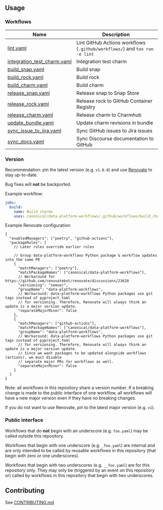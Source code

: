 ## Usage
### Workflows
| Name                                                                       | Description                                                                 |
|----------------------------------------------------------------------------|-----------------------------------------------------------------------------|
| [lint.yaml](.github/workflows/lint.md)                                     | Lint GitHub Actions workflows (`.github/workflows/`) and `tox run -e lint`  |
| [integration_test_charm.yaml](.github/workflows/integration_test_charm.md) | Integration test charm                                                      |
| [build_snap.yaml](.github/workflows/build_snap.md)                         | Build snap                                                                  |
| [build_rock.yaml](.github/workflows/build_rock.md)                         | Build rock                                                                  |
| [build_charm.yaml](.github/workflows/build_charm.md)                       | Build charm                                                                 |
| [release_snap.yaml](.github/workflows/release_snap.md)                     | Release snap to Snap Store                                                  |
| [release_rock.yaml](.github/workflows/release_rock.md)                     | Release rock to GitHub Container Registry                                   |
| [release_charm.yaml](.github/workflows/release_charm.md)                   | Release charm to Charmhub                                                   |
| [update_bundle.yaml](.github/workflows/update_bundle.md)                   | Update charm revisions in bundle                                            |
| [sync_issue_to_jira.yaml](.github/workflows/sync_issue_to_jira.md)         | Sync GitHub issues to Jira issues                                           |
| [sync_docs.yaml](.github/workflows/sync_docs.md)                           | Sync Discourse documentation to GitHub                                      |

### Version
Recommendation: pin the latest version (e.g. `v1.0.0`) and use [Renovate](https://docs.renovatebot.com/) to stay up-to-date.

Bug fixes will **not** be backported.

Example workflow:
```yaml
jobs:
  build:
    name: Build charms
    uses: canonical/data-platform-workflows/.github/workflows/build_charm.yaml@v1.0.0
```

Example Renovate configuration:
```json5
{
  "enabledManagers": ["poetry", "github-actions"],
  "packageRules": [
    // Later rules override earlier rules

    // Group data-platform-workflows Python package & workflow updates into the same PR
    {
      "matchManagers": ["poetry"],
      "matchPackageNames": ["canonical/data-platform-workflows"],
      // Workaround for https://github.com/renovatebot/renovate/discussions/23628
      "versioning": "semver",
      "groupName": "data-platform-workflows",
      // Workaround: data-platform-workflows Python packages use git tags instead of pyproject.toml
      // for versioning. Therefore, Renovate will always think an update is a major version update.
      "separateMajorMinor": false
    },
    {
      "matchManagers": ["github-actions"],
      "matchPackageNames": ["canonical/data-platform-workflows"],
      "groupName": "data-platform-workflows",
      // Workaround: data-platform-workflows Python packages use git tags instead of pyproject.toml
      // for versioning. Therefore, Renovate will always think an update is a major version update.
      // Since we want packages to be updated alongside workflows (actions), we must disable
      // separate major PRs for workflows as well.
      "separateMajorMinor": false
    }
  ]
}

```

Note: all workflows in this repository share a version number. If a breaking change is made to the public interface of one workflow, all workflows will have a new major version even if they have no breaking changes.

If you do not want to use Renovate, pin to the latest major version (e.g. `v1`).

### Public interface
Workflows that do **not** begin with an underscore (e.g. `foo.yaml`) may be called outside this repository.

Workflows that begin with one underscore (e.g. `_foo.yaml`) are internal and are only intended to be called by reusable workflows in this repository (that begin with zero or one underscores).

Workflows that begin with two underscores (e.g. `__foo.yaml`) are for this repository only. They may only be (triggered by an event on this repository or) called by workflows in this repository that begin with two underscores.

## Contributing
See [CONTRIBUTING.md](CONTRIBUTING.md)
